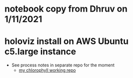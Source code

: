 # notebook copy from Dhruv on 1/11/2021 

# holoviz install on AWS Ubuntu c5.large instance

* See process notes in separate repo for the moment
    * [my chlorophyll working repo](https://github.com/robfatland/chlorophyll)
